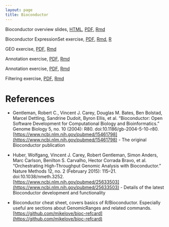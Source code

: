 ```yaml
---
layout: page
title: Bioconductor
---
```


Bioconductor overview slides, [HTML](/BIOS567/assets/presentation_Bioconductor/presentation_Bioconductor.html), [PDF](/BIOS567/assets/presentation_Bioconductor/presentation_Bioconductor.pdf), [Rmd](/BIOS567/assets/presentation_Bioconductor/presentation_Bioconductor.Rmd)

Bioconductor ExpressionSet exercise, [PDF](/BIOS567/assets/presentation_Bioconductor/Bioconductor.pdf), [Rmd](/BIOS567/assets/presentation_Bioconductor/Bioconductor.Rmd), [R](/BIOS567/assets/presentation_Bioconductor/Bioconductor.R)

GEO exercise, [PDF](/BIOS567/assets/presentation_Bioconductor/GEO.pdf), [Rmd](/BIOS567/assets/presentation_Bioconductor/GEO.Rmd)

Annotation exercise, [PDF](/BIOS567/assets/presentation_Bioconductor/Annotation.pdf), [Rmd](/BIOS567/assets/presentation_Bioconductor/Annotation.Rmd)

Annotation exercise, [PDF](/BIOS567/assets/presentation_Bioconductor/Annotation.pdf), [Rmd](/BIOS567/assets/presentation_Bioconductor/Annotation.Rmd)

Filtering exercise, [PDF](/BIOS567/assets/presentation_Bioconductor/Filtering.pdf), [Rmd](/BIOS567/assets/presentation_Bioconductor/Filtering.Rmd)

# References

- Gentleman, Robert C., Vincent J. Carey, Douglas M. Bates, Ben Bolstad, Marcel Dettling, Sandrine Dudoit, Byron Ellis, et al. “Bioconductor: Open Software Development for Computational Biology and Bioinformatics.” Genome Biology 5, no. 10 (2004): R80. doi:10.1186/gb-2004-5-10-r80. [https://www.ncbi.nlm.nih.gov/pubmed/15461798](https://www.ncbi.nlm.nih.gov/pubmed/15461798) - The original Bioconductor publication

- Huber, Wolfgang, Vincent J. Carey, Robert Gentleman, Simon Anders, Marc Carlson, Benilton S. Carvalho, Hector Corrada Bravo, et al. “Orchestrating High-Throughput Genomic Analysis with Bioconductor.” Nature Methods 12, no. 2 (February 2015): 115–21. doi:10.1038/nmeth.3252. [https://www.ncbi.nlm.nih.gov/pubmed/25633503](https://www.ncbi.nlm.nih.gov/pubmed/25633503) - Details of the latest Bioconductor development and functionality

- Bioconductor cheat sheet, covers basics of R/Bioconductor. Especially useful are sections about GenomicRanges and related commands. [https://github.com/mikelove/bioc-refcard](https://github.com/mikelove/bioc-refcard)

